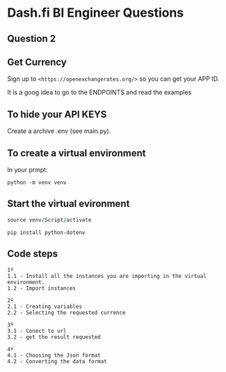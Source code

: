 # Dash.fi BI Engineer Questions
## Question 2

## Get Currency

Sign up to `<https://openexchangerates.org/>` so you can get your APP ID.

It is a goog idea to go to the ENDPOINTS and read the examples

## To hide your API KEYS

Create a archive .env (see main.py).

## To create a virtual environment
In your prmpt:

```
python -m venv venv
```
## Start the virtual evironment

```for windows
source venv/Script/activate
```

```
pip install python-dotenv
```

## Code steps
```
1º
1.1 - Install all the instances you are importing in the virtual environment.
1.2 - Import instances 
``` 
```
2º
2.1 - Creating variables
2.2 - Selecting the requested currence
```
```
3º
3.1 - Conect to url
3.2 - get the result requested
```
```
4º
4.1 - Choosing the Json format
4.2 - Converting the data format
